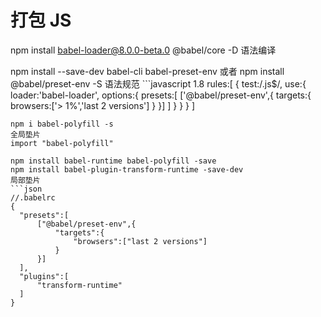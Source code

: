 # 打包 JS

npm install babel-loader@8.0.0-beta.0 @babel/core -D 语法编译

npm install --save-dev babel-cli babel-preset-env 或者 npm install @babel/preset-env -S 语法规范 \`\`\`javascript 1.8 rules:\[ { test:/.js$/, use:{ loader:'babel-loader', options:{ presets:\[ \['@babel/preset-env',{ targets:{ browsers:\['&gt; 1%','last 2 versions'\] } }\] \] } } } \]

```text
npm i babel-polyfill -s
全局垫片  
import "babel-polyfill"

npm install babel-runtime babel-polyfill -save
npm install babel-plugin-transform-runtime -save-dev
局部垫片
```json
//.babelrc
{
  "presets":[
      ["@babel/preset-env",{
          "targets":{
              "browsers":["last 2 versions"]
          }
      }]
  ],
  "plugins":[
      "transform-runtime"
  ]
}
```


